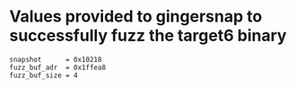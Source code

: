 Values provided to gingersnap to successfully fuzz the target6 binary
=====================================================================

```
snapshot      = 0x10218
fuzz_buf_adr  = 0x1ffea8
fuzz_buf_size = 4
```
